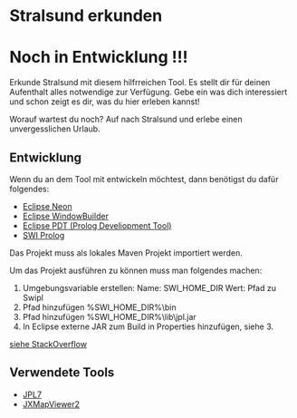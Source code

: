 # Stralsund erkunden
# Noch in Entwicklung !!!

Erkunde Stralsund mit diesem hilfrreichen Tool. Es stellt dir für deinen Aufenthalt alles notwendige zur Verfügung. Gebe ein was dich interessiert und schon zeigt es dir, was du hier erleben kannst!

Worauf wartest du noch? Auf nach Stralsund und erlebe einen unvergesslichen Urlaub.

## Entwicklung

Wenn du an dem Tool mit entwickeln möchtest, dann benötigst du dafür folgendes:

- [Eclipse Neon](https://www.eclipse.org)
- [Eclipse WindowBuilder](https://eclipse.org/windowbuilder/)
- [Eclipse PDT (Prolog Develiopment Tool)](https://sewiki.iai.uni-bonn.de/research/pdt/docs/start)
- [SWI Prolog](http://www.swi-prolog.org/)

Das Projekt muss als lokales Maven Projekt importiert werden.

Um das Projekt ausführen zu können muss man folgendes machen:

1. Umgebungsvariable erstellen:
   Name: SWI_HOME_DIR
   Wert: Pfad zu Swipl
2. Pfad hinzufügen
   %SWI_HOME_DIR%\bin
3. Pfad hinzufügen
   %SWI_HOME_DIR%\lib\jpl.jar
4. In Eclipse externe JAR zum Build in Properties hinzufügen, siehe 3.

[siehe StackOverflow](http://stackoverflow.com/a/12309591)

## Verwendete Tools

- [JPL7](http://jpl7.org)
- [JXMapViewer2](https://github.com/msteiger/jxmapviewer2)

